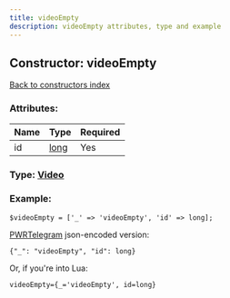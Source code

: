 ```yaml
---
title: videoEmpty
description: videoEmpty attributes, type and example
---
```

## Constructor: videoEmpty  
[Back to constructors index](index.md)



### Attributes:

| Name     |    Type       | Required |
|----------|---------------|----------|
|id|[long](../types/long.md) | Yes|



### Type: [Video](../types/Video.md)


### Example:

```
$videoEmpty = ['_' => 'videoEmpty', 'id' => long];
```  

[PWRTelegram](https://pwrtelegram.xyz) json-encoded version:

```
{"_": "videoEmpty", "id": long}
```


Or, if you're into Lua:  


```
videoEmpty={_='videoEmpty', id=long}

```


